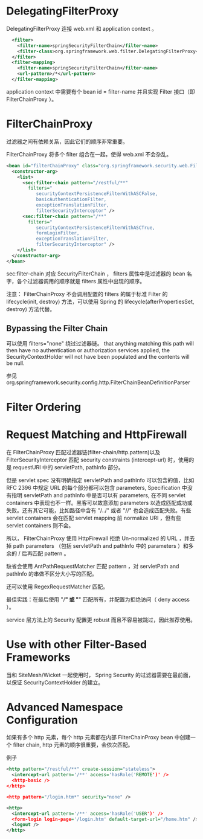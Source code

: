 # DelegatingFilterProxy
DelegatingFilterProxy 连接 web.xml 和 application context 。


```xml
  <filter>
    <filter-name>springSecurityFilterChain</filter-name>
    <filter-class>org.springframework.web.filter.DelegatingFilterProxy</filter-class>
  </filter>
  <filter-mapping>
    <filter-name>springSecurityFilterChain</filter-name>
    <url-pattern>/*</url-pattern>
  </filter-mapping>
```


application context 中需要有个 bean id = filter-name 并且实现 Filter 接口（即 FilterChainProxy ）。


# FilterChainProxy
过滤器之间有依赖关系，因此它们的顺序非常重要。


FilterChainProxy 将多个 filter 组合在一起，使得 web.xml 不会杂乱。
```xml
<bean id="filterChainProxy" class="org.springframework.security.web.FilterChainProxy">
  <constructor-arg>
    <list>
      <sec:filter-chain pattern="/restful/**"
        filters="
           securityContextPersistenceFilterWithASCFalse,
           basicAuthenticationFilter,
           exceptionTranslationFilter,
           filterSecurityInterceptor" />
      <sec:filter-chain pattern="/**"
        filters="
           securityContextPersistenceFilterWithASCTrue,
           formLoginFilter,
           exceptionTranslationFilter,
           filterSecurityInterceptor" />
    </list>
  </constructor-arg>
</bean>
```


sec:filter-chain 对应 SecurityFilterChain ， filters 属性中是过滤器的 bean 名字，各个过滤器调用的顺序就是 filters 属性中出现的顺序。


注意： FilterChainProxy 不会调用配置的 filters 的属于标准 Filter 的 lifecycle(init, destroy) 方法，可以使用 Spring 的 lifecycle(afterPropertiesSet, destroy) 方法代替。


## Bypassing the Filter Chain
可以使用 filters="none" 绕过过滤器链。 that anything matching this path will then have no authentication or authorization services applied, the SecurityContextHolder will not have been populated and the contents will be null.


参见 org.springframework.security.config.http.FilterChainBeanDefinitionParser


# Filter Ordering
# Request Matching and HttpFirewall
在 FilterChainProxy 匹配过滤器链(filter-chain/http.pattern)以及 FilterSecurityInterceptor 匹配 security constraints (intercept-url) 时，使用的是 requestURI 中的 servletPath, pathInfo 部分。


但是 servlet spec 没有明确指定 servletPath and pathInfo 可以包含的值，比如 RFC 2396 中规定 URL 的每个部分都可以包含 parameters, Specification 中没有指明 servletPath and pathInfo 中是否可以有 parameters, 在不同 servlet containers 中表现也不一样。黑客可以故意添加 parameters 以造成匹配成功或失败。还有其它可能，比如路径中含有 "/../" 或者 "//" 也会造成匹配失败。有些 servlet containers 会在匹配 servlet mapping 前 normalize URI ，但有些 servlet containers 则不会。


所以， FilterChainProxy 使用 HttpFirewall 拒绝 Un-normalized 的 URL ，并去掉 path parameters （包括 servletPath and pathInfo 中的 parameters ）和多余的 / 后再匹配 pattern 。


缺省会使用 AntPathRequestMatcher 匹配 pattern ，对 servletPath and pathInfo 的串做不区分大小写的匹配。


还可以使用 RegexRequestMatcher 匹配。


最佳实践：在最后使用 "/**" 或 "**" 匹配所有，并配置为拒绝访问（ deny access ）。


service 层方法上的 Security 配置更 robust 而且不容易被跳过，因此推荐使用。


# Use with other Filter-Based Frameworks
当和 SiteMesh/Wicket 一起使用时， Spring Security 的过滤器需要在最前面，以保证 SecurityContextHolder 的建立。


# Advanced Namespace Configuration
如果有多个 http 元素，每个 http 元素都在内部 FilterChainProxy bean 中创建一个 filter chain, http 元素的顺序很重要，会依次匹配。


例子
```xml
<http pattern="/restful/**" create-session="stateless">
  <intercept-url pattern='/**' access='hasRole('REMOTE')' />
  <http-basic />
</http>

<http pattern="/login.htm*" security="none" />

<http>
  <intercept-url pattern='/**' access='hasRole('USER')' />
  <form-login login-page='/login.htm' default-target-url="/home.htm" />
  <logout />
</http>
```
